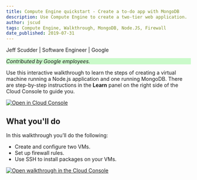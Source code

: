 ```yaml
---
title: Compute Engine quickstart - Create a to-do app with MongoDB
description: Use Compute Engine to create a two-tier web application.
author: jscud
tags: Compute Engine, Walkthrough, MongoDB, Node.JS, Firewall
date_published: 2019-07-31
---
```


Jeff Scudder | Software Engineer | Google

<p style="background-color:#CAFACA;"><i>Contributed by Google employees.</i></p>

Use this interactive walkthrough to learn the steps of creating a virtual 
machine running a Node.js application and one running MongoDB. There are 
step-by-step instructions in the **Learn** panel on the right side of the Cloud 
Console to guide you.

[![Open in Cloud Console](https://walkthroughs.googleusercontent.com/tutorial/resources/open-in-console-button.svg)](https://console.cloud.google.com/getting-started?tutorial=compute_quickstart)

## What you'll do

In this walkthrough you’ll do the following:

* Create and configure two VMs.
* Set up firewall rules.
* Use SSH to install packages on your VMs.

[![Open walkthrough in the Cloud Console](https://storage.googleapis.com/gcp-community/tutorials/compute-quickstart/tutorial.png)](https://console.cloud.google.com/getting-started?tutorial=compute_quickstart)
